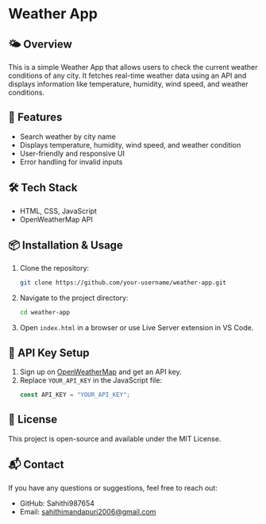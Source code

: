# Weather App

## 🌤 Overview
This is a simple Weather App that allows users to check the current weather conditions of any city. It fetches real-time weather data using an API and displays information like temperature, humidity, wind speed, and weather conditions.

## 🚀 Features
- Search weather by city name
- Displays temperature, humidity, wind speed, and weather condition
- User-friendly and responsive UI
- Error handling for invalid inputs

## 🛠 Tech Stack
- HTML, CSS, JavaScript
- OpenWeatherMap API 

## 📦 Installation & Usage
1. Clone the repository:
   ```bash
   git clone https://github.com/your-username/weather-app.git
   ```
2. Navigate to the project directory:
   ```bash
   cd weather-app
   ```
3. Open `index.html` in a browser or use Live Server extension in VS Code.

## 🔑 API Key Setup
1. Sign up on [OpenWeatherMap](https://openweathermap.org/) and get an API key.
2. Replace `YOUR_API_KEY` in the JavaScript file:
   ```js
   const API_KEY = "YOUR_API_KEY";
   ```

## 📜 License
This project is open-source and available under the MIT License.

## 📬 Contact
If you have any questions or suggestions, feel free to reach out:
- GitHub: Sahithi987654
- Email: sahithimandapuri2006@gmail.com

